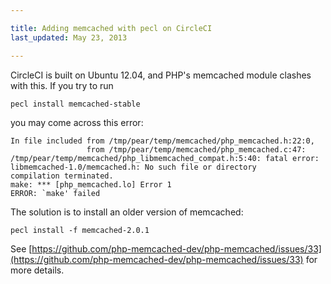 ```yaml
---

title: Adding memcached with pecl on CircleCI
last_updated: May 23, 2013

---
```


CircleCI is built on Ubuntu 12.04, and PHP's memcached module clashes with this. If you try to run

```
pecl install memcached-stable
```

you may come across this error:

```
In file included from /tmp/pear/temp/memcached/php_memcached.h:22:0,
                 from /tmp/pear/temp/memcached/php_memcached.c:47:
/tmp/pear/temp/memcached/php_libmemcached_compat.h:5:40: fatal error: libmemcached-1.0/memcached.h: No such file or directory
compilation terminated.
make: *** [php_memcached.lo] Error 1
ERROR: `make' failed
```

The solution is to install an older version of memcached:

```
pecl install -f memcached-2.0.1
```

See
[https://github.com/php-memcached-dev/php-memcached/issues/33](https://github.com/php-memcached-dev/php-memcached/issues/33)
for more details.
